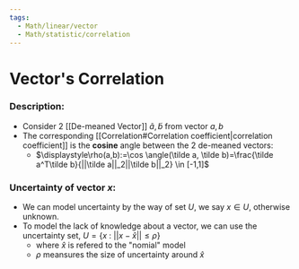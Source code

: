 ```yaml
---
tags:
  - Math/linear/vector
  - Math/statistic/correlation
---
```

# Vector's Correlation
### Description:
- Consider 2 [[De-meaned Vector]] $\tilde a,\tilde b$ from vector $a,b$
- The corresponding [[Correlation#Correlation coefficient|correlation coefficient]] is the **cosine** angle between the 2 de-meaned vectors:
	- $\displaystyle\rho(a,b):=\cos \angle(\tilde a, \tilde b)=\frac{\tilde a^T\tilde b}{||\tilde a||_2||\tilde b||_2} \in [-1,1]$ 
### Uncertainty of vector $x$:
- We can model uncertainty by the way of set $U$, we say $x\in U$, otherwise unknown.
- To model the lack of knowledge about a vector, we can use the uncertainty set, $U=\{ x\ : \ ||x-\hat x||\le  \rho\}$ 
	- where $\hat x$ is refered to the "nomial" model 
	- $\rho$ meansures the size of uncertainty around $\hat x$